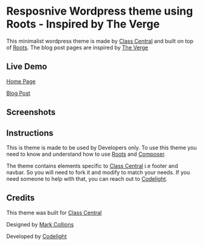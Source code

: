# Resposnive Wordpress theme using Roots - Inspired by The Verge
This minimalist wordpress theme is made by [Class Central](https://www.class-central.com/) and built on top of [Roots](http://roots.io/). The blog post pages are inspired by [The Verge](http://www.theverge.com/)

## Live Demo
[Home Page](https://www.class-central.com/report/)

[Blog Post](https://www.class-central.com/report/udacity-kunal-chawla/)

## Screenshots

## Instructions
This is theme is made to be used by Developers only. To use this theme you need to know and understand how to use [Roots](http://roots.io/) and [Composer](https://getcomposer.org/). 

The theme contains elements specific to [Class Central](https://www.class-central.com/) i.e footer and navbar. So you will need to fork it and modify to match your needs. If you need someone to help with that, you can reach out to [Codelight](http://codelight.eu/).



## Credits
This theme was built for [Class Central](https://www.class-central.com/)

Designed by [Mark Collions](http://pixxel.co/)

Developed by [Codelight](http://codelight.eu/)
